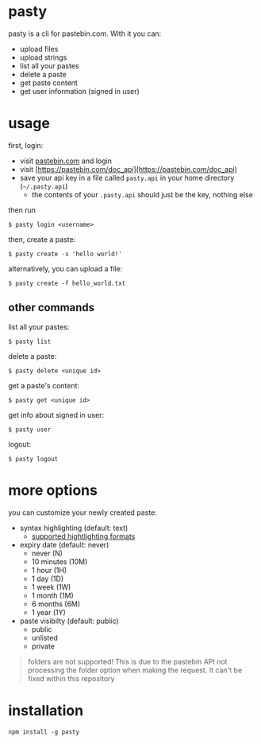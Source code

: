 # pasty

pasty is a cli for pastebin.com. With it you can:

- upload files
- upload strings
- list all your pastes
- delete a paste
- get paste content
- get user information (signed in user)

# usage

first, login:

- visit [pastebin.com](https://pastebin.com/) and login
- visit [https://pastebin.com/doc_api](https://pastebin.com/doc_api)
- save your api key in a file called `pasty.api` in your home directory (`~/.pasty.api`)
  - the contents of your `.pasty.api` should just be the key, nothing else

then run

```
$ pasty login <username>
```

then, create a paste:

```
$ pasty create -s 'hello world!'
```

alternatively, you can upload a file:

```
$ pasty create -f hello_world.txt
```

## other commands

list all your pastes:

```
$ pasty list
```

delete a paste:

```
$ pasty delete <unique id>
```

get a paste's content:

```
$ pasty get <unique id>
```

get info about signed in user:

```
$ pasty user
```

logout:

```
$ pasty logout
```

# more options

you can customize your newly created paste:

- syntax highlighting (default: text)
  - [supported hightlighting formats](https://pastebin.com/faq#10)
- expiry date (default: never)
  - never (N)
  - 10 minutes (10M)
  - 1 hour (1H)
  - 1 day (1D)
  - 1 week (1W)
  - 1 month (1M)
  - 6 months (6M)
  - 1 year (1Y)
- paste visibilty (default: public)
  - public
  - unlisted
  - private

> folders are not supported! This is due to the pastebin API not processing the folder option when making the request. It can't be fixed within this repository

# installation

`npm install -g pasty`
